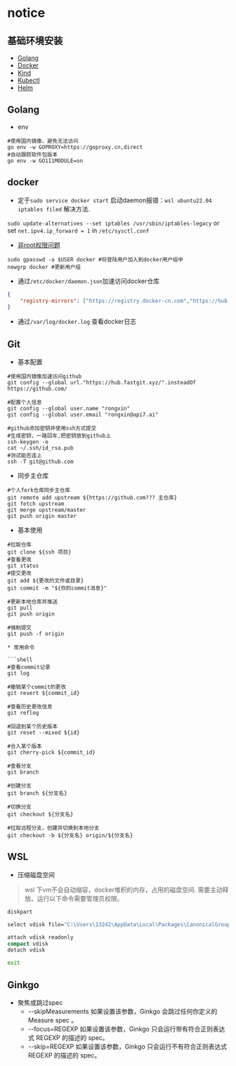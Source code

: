 
# notice

## 基础环境安装

* [Golang](https://go.dev/doc/install)
* [Docker](https://docs.docker.com/engine/install/ubuntu/)
* [Kind](https://kind.sigs.k8s.io/)
* [Kubectl](https://kubernetes.io/docs/tasks/tools/install-kubectl-linux/)
* [Helm](https://helm.sh/docs/intro/install/#from-the-binary-releases)

## Golang

* env

```shell
#使用国内镜像，避免无法访问
go env -w GOPROXY=https://goproxy.cn,direct
#自动跟踪软件包版本
go env -w GO111MODULE=on
```

## docker

* 定于`sudo service docker start` 启动daemon报错：`wsl ubuntu22.04 iptables filed` 解决方法.

`sudo update-alternatives --set iptables /usr/sbin/iptables-legacy` or set `net.ipv4.ip_forward = 1` in `/etc/sysctl.conf`

* [非root权限问题](https://www.digitalocean.com/community/questions/how-to-fix-docker-got-permission-denied-while-trying-to-connect-to-the-docker-daemon-socket)

```shell
sudo gpasswd -a $USER docker #将登陆用户加入到docker用户组中
newgrp docker #更新用户组
```

* 通过`/etc/docker/daemon.json`加速访问docker仓库

```json
{
    "registry-mirrors": ["https://registry.docker-cn.com","https://hub.daocloud.io","https://docker.mirrors.ustc.edu.cn"]
}
```

* 通过`/var/log/docker.log` 查看docker日志

## Git

* 基本配置

```shell
#使用国内镜像加速访问github
git config --global url."https://hub.fastgit.xyz/".insteadOf https://github.com/

#配置个人信息
git config --global user.name "rongxin"
git config --global user.email "rongxin@api7.ai"

#github添加密钥并使用ssh方式提交
#生成密钥，一路回车,把密钥放到github上
ssh-keygen -o
cat ~/.ssh/id_rsa.pub
#测试能否连上
ssh -T git@github.com
```

* 同步主仓库

```shell
#个人fork仓库同步主仓库
git remote add upstream ${https://github.com??? 主仓库}
git fetch upstream
git merge upstream/master
git push origin master
```

* 基本使用

```shell
#拉取仓库
git clone ${ssh 项目}
#查看更改
git status
#提交更改
git add ${更改的文件或目录}
git commit -m "${你的commit消息}"

#更新本地仓库并推送
git pull
git push origin

#强制提交
git push -f origin

* 常用命令

```shell
#查看commit记录
git log

#撤销某个commit的更改
git revert ${commit_id}

#查看历史更改信息
git reflog

#回退到某个历史版本
git reset --mixed ${id}

#合入某个版本
git cherry-pick ${commit_id}

#查看分支
git branch

#创建分支
git branch ${分支名}

#切换分支
git checkout ${分支名} 

#拉取远程分支，创建并切换到本地分支
git checkout -b ${分支名} origin/${分支名}
```

## WSL

* 压缩磁盘空间
 
> wsl 下vm不会自动缩容，docker堆积的内存，占用的磁盘空间. 需要主动释放。运行以下命令需要管理员权限。
```cmd
diskpart

select vdisk file="C:\Users\13242\AppData\Local\Packages\CanonicalGroupLimited.Ubuntu20.04LTS_79rhkp1fndgsc\LocalState\ext4.vhdx"

attach vdisk readonly
compact vdisk
detach vdisk

exit
```

## Ginkgo
- 聚焦或跳过spec
  - --skipMeasurements
如果设置该参数，Ginkgo 会跳过任何你定义的 Measure spec 。
  - --focus=REGEXP
如果设置该参数，Ginkgo 只会运行带有符合正则表达式 REGEXP 的描述的 spec。
  - --skip=REGEXP
如果设置该参数，Ginkgo 只会运行不有符合正则表达式 REGEXP 的描述的 spec。
